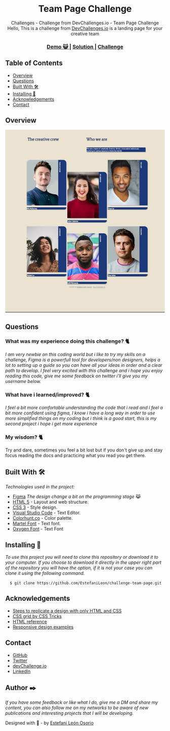 <h1 align="center">Team Page Challenge</h1>

<div align="center">
Challenges - Challenge from DevChallenges.io - Team Page Challenge
Hello, This is a challenge from <a href="http://devchallenges.io" target="_blank">DevChallenges.io</a> is a landing page for your creative team
</div>

<div align="center">
  <h3>
    <a href="https://challenge-team-landingpage.netlify.app/">
      Demo 😺
    </a>
    <span> | </span>
    <a href="https://devchallenges.io/solutions/IDBg6jMjxFyT7pIEbfgH">
      Solution
    </a>
    <span> | </span>
    <a href="https://devchallenges.io/challenges/hhmesazsqgKXrTkYkt0U">
      Challenge
    </a>
  </h3>
</div>

<!-- TABLE OF CONTENTS -->

## Table of Contents

- [Overview](#overview)
- [Questions](#questions)
- [Built With 🛠️](#built-with-🛠️)
- [Installing 🔧](#installing-🔧)
- [Acknowledgements](#acknowledgements)
- [Contact](#contact)

<!-- OVERVIEW -->

## Overview

![screenshot](https://github.com/EstefaniLeon/challenge-team-page/blob/main/design/Design.PNG)

<!-- QUESTIONS -->

## Questions

### What was my experience doing this challenge? 🐈

_I am very newbie on this coding world but i like to try my skills on a challenge, Figma is a powerfull tool for developers/non designers, helps a lot to setting up a guide so you can have all your ideas in order and a clear path to develop. I feel very excited with this challenge and i hope you enjoy reading this code, give me some feedback on twitter i'll give you my username below._

### What have i learned/improved? 🐈

_I feel a bit more comfortable understanding the code that i read and i feel a bit more confident using figma, I know i have a long way in order to use more simplified things on my coding but i think is a good start, this is my second project i hope i get more experience_

### My wisdom? 🐈

Try and dare, sometimes you feel a bit lost but if you don't give up and stay focus reading the docs and practicing what you read you get there.

<!-- BUILD WITH -->

## Built With 🛠️

_Technologies used in the project:_

- [Figma](https://www.figma.com/file/LOCOBMYkNTDOzab2zZHHBf/Team-Page-Challenge?node-id=2%3A2) _The design change a bit on the programming stage_ 😹
- [HTML 5](https://es.wikipedia.org/wiki/HTML) - Layout and web structure.
- [CSS 3](https://es.wikipedia.org/wiki/Hoja_de_estilos_en_cascada) - Style design.
- [Visual Studio Code](https://code.visualstudio.com/) - Text Editor.
- [Colorhunt.co](https://colorhunt.co/palette/1c3879607eaaeae3d2f9f5eb) - Color palette.
- [Martel Font](https://fonts.google.com/specimen/Martel) - Text font.
- [Oxygen Font](https://fonts.google.com/specimen/Oxygen) - Text Font

<!-- INSTALLING -->

## Installing 🔧

_To use this project you will need to clone this repository or download it to your computer. If you choose to download it directly in the upper right part of the repository you will have the option, if it is not your case you can clone it using the following command._

```ssh
  $ git clone https://github.com/EstefaniLeon/challenge-team-page.git
```

<!-- ACKNOWLEDGEMENTS -->

## Acknowledgements

- [Steps to replicate a design with only HTML and CSS](https://devchallenges-blogs.web.app/how-to-replicate-design/)
- [CSS grid by CSS Tricks](https://css-tricks.com/snippets/css/complete-guide-grid/)
- [HTML reference](https://www.w3schools.com/tags/default.asp)
- [Responsive design examples](https://mediaqueri.es/)

<!-- CONTACT -->

## Contact

- [GitHub](https://github.com/EstefaniLeon)
- [Twitter](https://twitter.com/Esleos1)
- [devChallenge.io](https://devchallenges.io/portfolio/EstefaniLeon)
- [LinkedIn](https://www.linkedin.com/in/estefani-leon-osorio-34a56a244/)

## Author ✒️

_If you have some feedback or like what I do, give me a DM and share my content, you can also follow me on my networks to be aware of new publications and interesting projects that I will be developing._

Designed with 💖 - by [Estefani León Osorio](https://github.com/EstefaniLeon)

